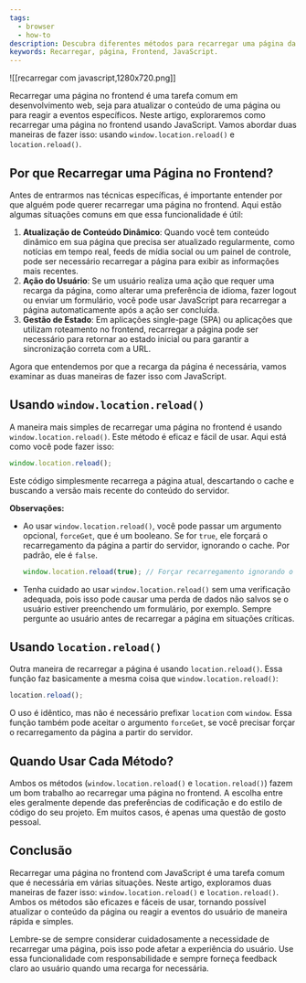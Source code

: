```yaml
---
tags:
  - browser
  - how-to
description: Descubra diferentes métodos para recarregar uma página da web no Frontend usando JavaScript.
keywords: Recarregar, página, Frontend, JavaScript.
---
```

![[recarregar com javascript,1280x720.png]]

Recarregar uma página no frontend é uma tarefa comum em desenvolvimento web, seja para atualizar o conteúdo de uma página ou para reagir a eventos específicos. Neste artigo, exploraremos como recarregar uma página no frontend usando JavaScript. Vamos abordar duas maneiras de fazer isso: usando `window.location.reload()` e `location.reload()`. 

## Por que Recarregar uma Página no Frontend?

Antes de entrarmos nas técnicas específicas, é importante entender por que alguém pode querer recarregar uma página no frontend. Aqui estão algumas situações comuns em que essa funcionalidade é útil:

1. **Atualização de Conteúdo Dinâmico**: Quando você tem conteúdo dinâmico em sua página que precisa ser atualizado regularmente, como notícias em tempo real, feeds de mídia social ou um painel de controle, pode ser necessário recarregar a página para exibir as informações mais recentes.
2. **Ação do Usuário**: Se um usuário realiza uma ação que requer uma recarga da página, como alterar uma preferência de idioma, fazer logout ou enviar um formulário, você pode usar JavaScript para recarregar a página automaticamente após a ação ser concluída.
3. **Gestão de Estado**: Em aplicações single-page (SPA) ou aplicações que utilizam roteamento no frontend, recarregar a página pode ser necessário para retornar ao estado inicial ou para garantir a sincronização correta com a URL.

Agora que entendemos por que a recarga da página é necessária, vamos examinar as duas maneiras de fazer isso com JavaScript.

## Usando `window.location.reload()`

A maneira mais simples de recarregar uma página no frontend é usando `window.location.reload()`. Este método é eficaz e fácil de usar. Aqui está como você pode fazer isso:

```javascript
window.location.reload();
```

Este código simplesmente recarrega a página atual, descartando o cache e buscando a versão mais recente do conteúdo do servidor. 

**Observações:**

- Ao usar `window.location.reload()`, você pode passar um argumento opcional, `forceGet`, que é um booleano. Se for `true`, ele forçará o recarregamento da página a partir do servidor, ignorando o cache. Por padrão, ele é `false`.
  ```javascript
  window.location.reload(true); // Forçar recarregamento ignorando o cache
  ```
- Tenha cuidado ao usar `window.location.reload()` sem uma verificação adequada, pois isso pode causar uma perda de dados não salvos se o usuário estiver preenchendo um formulário, por exemplo. Sempre pergunte ao usuário antes de recarregar a página em situações críticas.

## Usando `location.reload()`

Outra maneira de recarregar a página é usando `location.reload()`. Essa função faz basicamente a mesma coisa que `window.location.reload()`:

```javascript
location.reload();
```

O uso é idêntico, mas não é necessário prefixar `location` com `window`. Essa função também pode aceitar o argumento `forceGet`, se você precisar forçar o recarregamento da página a partir do servidor.

## Quando Usar Cada Método?

Ambos os métodos (`window.location.reload()` e `location.reload()`) fazem um bom trabalho ao recarregar uma página no frontend. A escolha entre eles geralmente depende das preferências de codificação e do estilo de código do seu projeto. Em muitos casos, é apenas uma questão de gosto pessoal.

## Conclusão

Recarregar uma página no frontend com JavaScript é uma tarefa comum que é necessária em várias situações. Neste artigo, exploramos duas maneiras de fazer isso: `window.location.reload()` e `location.reload()`. Ambos os métodos são eficazes e fáceis de usar, tornando possível atualizar o conteúdo da página ou reagir a eventos do usuário de maneira rápida e simples.

Lembre-se de sempre considerar cuidadosamente a necessidade de recarregar uma página, pois isso pode afetar a experiência do usuário. Use essa funcionalidade com responsabilidade e sempre forneça feedback claro ao usuário quando uma recarga for necessária.